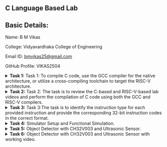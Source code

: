 ## C Language Based Lab
## Basic Details:
Name: B M Vikas

College: Vidyavardhaka College of Engineering

Email ID: bmvikas25@gmail.com

GitHub Profile: VIKAS2504
<details>
<summary><b>Task 1:</b> Task 1: To compile C code, use the GCC compiler for the native architecture, or utilize a cross-compiling toolchain to target the RISC-V architecture. </summary>   
<br>
   
### Compilation using GCC Compiler

Execution of sum1ton.c file

1. Open the bash terminal and navigate to the directory where you want to create your file.
2. Run the following command to create and open the file in the editor:
   ```bash
   gedit sum1ton.c
3. Use these commands to run the C code:
   ```bash
   gcc sum_1ton.c
   ./a.out
  ![Code](https://github.com/user-attachments/assets/c3bbbc08-4d9c-4292-8bd0-3be40754b7f1)

### RISC-V
  ```
  cat sum1ton.c
  riscv64-unknown-elf-gcc -O1 -mabi=lp64 -march=rv64i -o sum1ton.o sum1ton.c
  riscv64-unknown-elf-objdump -d sum1ton.o
  ```

![riscv](https://github.com/user-attachments/assets/530c95b8-4d3d-4bdf-a3ad-286740dc4f70)

To locate main in code use `/main`
![riscvmain](https://github.com/user-attachments/assets/5ba725be-498b-4b3a-8421-e60a96e78ea3)
</details>

<details>
<summary><b>Task 2:</b> Task 2: The task is to review the C-based and RISC-V-based lab videos and perform the compilation of C code using both the GCC and RISC-V compilers. </summary>   
<br>
   
### RISC-V SPIKE Simulator 

This guide provides detailed instructions to install *SPIKE, a RISC-V ISA simulator, and the **Proxy Kernel (pk)* for running RISC-V programs. By following this document, you can test, debug, and analyze RISC-V applications efficiently.  

### Introduction to SPIKE  
SPIKE is an open-source simulator for the RISC-V ISA, written in C++. It models RISC-V cores and cache systems, allowing developers to test programs and operating systems like Linux without requiring actual hardware.  

### Testing SPIKE with a Sample Program  

Test your SPIKE installation using a simple program (sum_1ton.c). Compile and execute it with both GCC and the RISC-V compiler to compare results.  

### Compile and Run with GCC 
```
gcc sum_1ton.c  
./a.out
```
![VirtualBox_vsdworkshop_13_01_2025_20_50_53](https://github.com/user-attachments/assets/6e9fa614-7db8-4e08-a1ca-100ae25d6ce5)

  
### Compile and Run with SPIKE  
```
spike pk sum_1ton.o
```
### Assembly Code Analysis  

To inspect the assembly language output of a compiled program, use:  
```
riscv64-unknown-elf-objdump -d sum_1ton.o | less
```
![VirtualBox_vsdworkshop_13_01_2025_20_48_01](https://github.com/user-attachments/assets/037ef66d-fc3d-4c91-9249-0eb3c95f8c07)



### Debugging RISC-V Programs with SPIKE  

Debug your programs by following these steps:  

1. Open the debugger:  
   ``` sh
   spike -d pk sum_1ton.o
   ```
2. Perform debugging tasks using the interactive terminal.  

### Compiler Optimization Levels  

Use optimization flags during compilation to observe how the output changes:  

-O1 Optimization:** Basic optimizations for improved performance without significant trade-offs. 

-Ofast Optimization:** Aggressive optimizations that maximize performance but may compromise accuracy.  

Compare the objdump outputs for different optimization levels to analyze their impact.  
![VirtualBox_vsdworkshop_13_01_2025_20_47_10](https://github.com/user-attachments/assets/3eb307b4-0284-4501-b521-34d2f4d0317e)
</details>

<details>
<summary><b>Task 3:</b> Task 3:The task is to identify the instruction type for each provided instruction and provide the corresponding 32-bit instruction codes in the correct format. </summary>   
<br>
   
# Understanding RISC-V Instruction Set Architecture (ISA)

## RISC-V Instruction Formats
In RISC-V, the instruction format specifies how machine language instructions are structured for execution. These instructions consist of binary data (0s and 1s), where different segments indicate the operation to be performed and the data location. The following are the six primary instruction formats in RISC-V:

- R-format
- I-format
- S-format
- B-format
- U-format
- J-format

Each of these formats plays a crucial role in defining how the processor interprets and executes instructions.

![Screenshot 2025-01-15 162208](https://github.com/user-attachments/assets/a9f9bf72-e753-40b6-9635-2d6cdd1737db)

---

## R-Type Instructions :
Used for register-register operations, such as arithmetic and logic operations. The format includes fields for two source registers, a destination register, and the operation type.

| **Field**  | **Bit Size** | **Description**                                                  |
|------------|--------------|------------------------------------------------------------------|
| `opcode`   | 7            | Operation code to determine the type of instruction.            |
| `rd`       | 5            | Destination register to store the result.                       |
| `func3`    | 3            | Specifies the operation category (arithmetic, logical, etc.).   |
| `rs1`      | 5            | First source register.                                          |
| `rs2`      | 5            | Second source register.                                         |
| `func7`    | 7            | Provides additional operation-specific details.                 |
| **Total**  | 32           |                                                                |


Ex : add x3, x1, x2

- Opcode: add
- Format: add rd, rs1, rs2

   - rd: Destination register (where the result is stored) – x3
   
   - rs1: First source register – x1
   
   - rs2: Second source register – x2

![R-type](https://github.com/maazm007/vsdsquadron-mini-internship/assets/83294849/4a17f03e-ae74-4809-a8d9-79924fb8b421) 
---

## I-Type Instructions : 
Used for operations involving immediate values, such as load, arithmetic, and branch instructions. It includes a 12-bit immediate, a source register, and a destination register.

| **Field**    | **Bit Size** | **Description**                                                  |
|--------------|--------------|------------------------------------------------------------------|
| `opcode`     | 7            | Operation code to determine the type of instruction.            |
| `rd`         | 5            | Destination register to store the result.                       |
| `func3`      | 3            | Specifies the operation category.                               |
| `rs1`        | 5            | Source register.                                                |
| `imm[11:0]`  | 12           | 12-bit signed immediate value.                                  |
| **Total**    | 32           |                                                                |

Ex : lw x3, 4(x1)

- Opcode: lw
- Format: lw rd, imm(rs1)

   - rd: Destination register (where the value is stored) – x3

   - imm: Immediate value (offset) – 4

   - rs1: Base register – x1
     
![I-type](https://github.com/maazm007/vsdsquadron-mini-internship/assets/83294849/4a53f5fa-d55a-4308-8f93-a0f2f3aedba0)
---

## S-Type Instructions :
Used for store instructions. It includes a 12-bit immediate (representing the offset), and two registers—one holding the data to store and the other holding the address.

| **Field**    | **Bit Size** | **Description**                                                  |
|--------------|--------------|------------------------------------------------------------------|
| `opcode`     | 7            | Operation code to determine the type of instruction.            |
| `imm[11:5]`  | 7            | Upper bits of a 12-bit signed immediate value.                  |
| `rs1`        | 5            | Base address register for memory operations.                   |
| `rs2`        | 5            | Register containing the value to store.                        |
| `imm[4:0]`   | 5            | Lower bits of a 12-bit signed immediate value.                  |
| `func3`      | 3            | Specifies data size and type.                                   |
| **Total**    | 32           |                                                                |

Ex : sw x3, 8(x1)

- Opcode: sw
- Format: sw rs2, imm(rs1)

   - rs2: Source register (the value to be stored) – x3

   - imm: Immediate value (offset) – 8

   - rs1: Base register (used for the address calculation) – x1

![s-type](https://github.com/maazm007/vsdsquadron-mini-internship/assets/83294849/fc9ddedc-4c99-4b6f-9765-c2e8c8e29302)
---

## B-Type Instructions :
Used for branch instructions that compare two registers and branch if the comparison is true. It includes a 12-bit immediate for the branch offset and two registers to compare.



| **Field**    | **Bit Size** | **Description**                                                  |
|--------------|--------------|------------------------------------------------------------------|
| `opcode`     | 7            | Operation code to determine the type of instruction.            |
| `imm[12]`    | 1            | Most significant bit of a 12-bit signed immediate value.        |
| `imm[10:5]`  | 6            | Upper middle bits of the immediate value.                       |
| `rs1`        | 5            | First source register for evaluating branch conditions.         |
| `rs2`        | 5            | Second source register for evaluating branch conditions.        |
| `func3`      | 3            | Specifies the branch condition.                                 |
| `imm[4:1]`   | 4            | Lower middle bits of the immediate value.                       |
| `imm[11]`    | 1            | Another middle bit of the immediate value.                      |
| **Total**    | 32           |                                                                |

Ex : beq x1, x2, label

- Opcode: beq
- Format: beq rs1, rs2, offset

   - rs1: First source register – x1
   
   - rs2: Second source register – x2
   
   - offset: The branch offset, calculated relative to the current PC – label

![B-type](https://github.com/maazm007/vsdsquadron-mini-internship/assets/83294849/14486f41-f3e4-4c4a-85b0-9acc56be3f46)
---

## U-Type Instructions : 
Used for upper immediate instructions that load 20-bit immediate values into the upper 20 bits of a register, such as LUI(Load Upper Immediate)and AUIPC(Add Upper Immediate to PC).

| **Field**     | **Bit Size** | **Description**                                                  |
|---------------|--------------|------------------------------------------------------------------|
| `opcode`      | 7            | Operation code to determine the type of instruction.            |
| `rd`          | 5            | Destination register to store the immediate value.              |
| `imm[31:12]`  | 20           | 20-bit upper immediate value.                                   |
| **Total**     | 32           |                                                                |

Ex : lui x5, 0x12345

- Opcode: lui
- Format: lui rd, imm[31:12]

   - rd: Destination register – x5
   
   - imm[31:12]: Upper 20 bits of the immediate value – 0x12345

![u-type](https://github.com/maazm007/vsdsquadron-mini-internship/assets/83294849/4f3df58b-8c0c-45c6-ba39-a196547dd38f)
---

## J-Type Instructions : 
Used for jump instructions, such as JAL(Jump and Link). It includes a 20-bit immediate value representing the jump address offset.

| **Field**     | **Bit Size** | **Description**                                                  |
|---------------|--------------|------------------------------------------------------------------|
| `opcode`      | 7            | Operation code to determine the type of instruction.            |
| `rd`          | 5            | Register to store the return address.                           |
| `imm[20]`     | 1            | Most significant bit of a 20-bit signed immediate value.        |
| `imm[10:1]`   | 10           | Lower middle bits of the immediate value.                       |
| `imm[11]`     | 1            | Another middle bit of the immediate value.                      |
| `imm[19:12]`  | 8            | Upper middle bits of the immediate value.                       |
| **Total**     | 32           |                                                                |

Ex : jal x1, 0x1000

- Opcode: jal
- Format: jal rd, offset

   - rd: Destination register (the return address) – x1
   
   - offset: The jump offset, relative to the current PC – 0x1000

![j-type](https://github.com/maazm007/vsdsquadron-mini-internship/assets/83294849/5dc9a9be-4048-4a35-a99e-7b4a0075caa0)
---

# RISC-V Instruction Analysis

This repository contains an analysis of 15 unique RISC-V instructions extracted from an object file. Each instruction is decoded to include its opcode, format, machine code, and binary representation.

## Overview

This project provides a breakdown of 15 RISC-V instructions. It explains their functionality and how they are encoded in machine language, making it useful for developers interested in low-level programming or CPU architecture.

## 15 Unique Instruction Details

Here are the 15 instructions analyzed in the below attached objdump file:
![objdump](https://github.com/user-attachments/assets/fd16a51e-5ece-4116-9435-bf605906d791)


### 1. `lui`
- **Description:** Load Upper Immediate - Loads a 20-bit immediate into the upper 20 bits of a register.
- **Example:** `00021537`
  - Opcode: `0110111`
  - Format: U-type
  - Binary: `00000000001000010101000000110111`

### 2. `addi`
- **Description:** Add Immediate - Adds an immediate value to a register.
- **Example:** `ff010113`
  - Opcode: `0010011`
  - Format: I-type
  - Binary: `11111111000000010000000000010011`

### 3. `li`
- **Description:** Load Immediate - Loads a small immediate into a register (pseudo-instruction for `addi`).
- **Example:** `00f00613`
  - Opcode: `0010011`
  - Format: I-type
  - Binary: `00000000111100000000000001100011`

### 4. `sd`
- **Description:** Store Doubleword - Stores a 64-bit value from a register into memory.
- **Example:** `00113423`
  - Opcode: `0100111`
  - Format: S-type
  - Binary: `00000000000100010011010000100011`

### 5. `jal`
- **Description:** Jump and Link - Jumps to a specified address and stores the return address in a register.
- **Example:** `340000ef`
  - Opcode: `1101111`
  - Format: J-type
  - Binary: `00110100000000000000000011101111`

### 6. `ld`
- **Description:** Load Doubleword - Loads a 64-bit value from memory into a register.
- **Example:** `00813083`
  - Opcode: `0000011`
  - Format: I-type
  - Binary: `00000000100000010011000010000011`

### 7. `ret`
- **Description:** Return from subroutine (pseudo-instruction for `jalr`).
- **Example:** `00008067`
  - Opcode: `1100111`
  - Format: I-type
  - Binary: `00000000000000001000000001100111`

### 8. `auipc`
- **Description:** Add Upper Immediate to PC - Adds a 20-bit immediate to the program counter.
- **Example:** `ffff0797`
  - Opcode: `0010111`
  - Format: U-type
  - Binary: `11111111111111110000011110010111`

### 9. `beqz`
- **Description:** Branch if Equal to Zero (pseudo-instruction for `beq`).
- **Example:** `00078863`
  - Opcode: `1100011`
  - Format: B-type
  - Binary: `00000000000001111000100001100011`

### 10. `sub`
- **Description:** Subtract - Subtracts the value in one register from another.
- **Example:** `40a60633`
  - Opcode: `0110011`
  - Format: R-type
  - Binary: `01000000101001100000011000110011`

### 11. `j`
- **Description:** Unconditional Jump (pseudo-instruction for `jal`).
- **Example:** `0c00006f`
  - Opcode: `1101111`
  - Format: J-type
  - Binary: `00001100000000000000000001101111`

### 12. `lw`
- **Description:** Load Word - Loads a 32-bit value from memory into a register.
- **Example:** `00012503`
  - Opcode: `0000011`
  - Format: I-type
  - Binary: `00000000000000010010010100000011`

### 13. `jalr`
- **Description:** Jump and Link Register - Jumps to an address in a register and saves the return address.
- **Example:** `f7dff0ef`
  - Opcode: `1100111`
  - Format: I-type
  - Binary: `11110111110111111111000011101111`

### 14. `slli`
- **Description:** Shift Left Logical Immediate - Shifts a register value left by an immediate value.
- **Example:** `00009613`
  - Opcode: `0010011`
  - Format: I-type
  - Binary: `00000000000010010110000001100011`

### 15. `or`
- **Description:** Bitwise OR - Performs a bitwise OR operation between two registers.
- **Example:** `00560633`
  - Opcode: `0110011`
  - Format: R-type
  - Binary: `00000000010101100000011000110011`

</details>

<details>
<summary><b>Task 4:</b> Simulator Setup and Functional Simulation. </summary>   
<br>

### Installation of Iverilog and GTKWave

The installation of Iverilog and GTKWave can be completed using the commands specified below:

```bash
sudo apt update
sudo apt install iverilog
sudo apt install gtkwave
```
A directory is created and execution of verilog and testbench code is done for waveform generation:

![waveform generation](https://github.com/user-attachments/assets/d6580e4a-de93-4f8d-8dc5-093979681fc4)

### Generated Waveform

To view the generated waveform, use the following commands:

```bash
./iiitb_rv32ib
gtkwave iiitb_rv32i.vcd
```
Waveform:
![waveform](https://github.com/user-attachments/assets/4d6d6875-875b-4380-812d-337d08b7d0d5)


### Studying the waveform behavior of different RISC-V instructions

Instruction 1: ADD R6, R2, R1 

![Image 1](https://github.com/user-attachments/assets/37299fb4-bfcf-4272-ad2b-667d042e2479)

---
Instruction 2: SUB R7, R1, R2

![Image 2](https://github.com/user-attachments/assets/4aa852c0-1640-4ebb-b14f-cc6f8fede198)

---
Instruction 3: AND R8, R1, R3

![Image 3](https://github.com/user-attachments/assets/5bb321c2-f3d0-466a-a430-65d472e0dea1)

---
Instruction 4: OR R9, R2, R5

![Image 4](https://github.com/user-attachments/assets/515a22e5-32e9-417c-900d-328b3c619f73)


---

Instruction 5: XOR R10, R1, R4

![Image 5](https://github.com/user-attachments/assets/fa1f9175-2006-4671-9fbb-d4963fc99a90)

---

Instruction 6: SLT R1, R2, R4

![Image 6](https://github.com/user-attachments/assets/55f6deda-1fb2-4fee-896b-20193b3933ec)

---

Instruction 7: ADDI R12, R4, 5

![Image 7](https://github.com/user-attachments/assets/90978298-e69f-4205-9ad3-0a9717fbf9eb)

---

Instruction 8: BEQ R0, R0, 15

![Image 8](https://github.com/user-attachments/assets/4b369951-0f2c-47ff-a2a0-f0ff381c9956)

---

Instruction 9:sw r3,r1,2

![Image 9](https://github.com/user-attachments/assets/f334403e-3a6a-404f-a4fa-66a5070c0fab)

---

Instruction 10:lw r13,r1,2

![Image 10](https://github.com/user-attachments/assets/0f547932-3d99-4a1c-a4fd-ab07e5775ce5)

---
RISCV-5stage-instruction-waveform

![Image 11](https://github.com/user-attachments/assets/99ae5b5a-0eba-4def-9152-f85ce9b87f5c)

</details>

<details>
<summary><b>Task 5:</b> Object Detector with CH32V003 and Ultrasonic Sensor. </summary>   
<br>
   
## Object Detector with CH32V003 and Ultrasonic Sensor

## Overview
The Object Detector project integrates an ultrasonic sensor with the CH32V003 RISC-V processor to detect nearby objects. By utilizing the ultrasonic sensor, the system can detect objects within its range and alert the user by switching on an LED. This project is designed for various applications, including obstacle detection, proximity sensing, and as a component in larger automated systems.

## Components Required
### 1. Hardware
- CH32V003 RISC-V processor
- Ultrasonic sensor (HC-SR04)
- LED
- Power Supply
- Breadboard
- Jumper Wires

### 2. Software
- VSCode
- PlatformIO

## Hardware Connections
The ultrasonic sensor is connected to the VSDSquadron Mini as follows:

| Ultrasonic Sensor Pin | VSDSquadron Mini Pin |
|----------------------|----------------------|
| TRIG                | PD2                  |
| ECHO                | PD4                  |
| GND                 | GND                  |
| VCC                 | 3.3V                 |


## API Reference

- `USART_Printf_Init()`: Initializes the USART peripheral for debugging and output.
- `Delay_Ms(ms)`: Generates a millisecond delay, useful for timing and sensor control.
- `GPIO_ReadInputDataBit(GPIOx, PIN)`: Reads the state of an input pin.
- `GPIO_WriteBit(GPIOx, PIN, BitVal)`: Sets or clears a specific output pin, used for controlling the LED and the ultrasonic sensor’s trigger.

## Connections
![Connections](https://github.com/user-attachments/assets/fb24160d-cf05-46d9-8627-1524dc81ce1d)

</details>

<details>
<summary><b>Task 6:</b> Object Detector with CH32V003 and Ultrasonic Sensor with working video. </summary>   
<br> 
https://drive.google.com/file/d/1wU6NPaPTCZw-IDu1xYPjhZTNdxJNQKzl/view?usp=drivesdk
</details>



